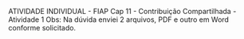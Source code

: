 ATIVIDADE INDIVIDUAL - FIAP 
Cap 11 - Contribuição Compartilhada - Atividade 1
Obs: Na dúvida enviei 2 arquivos, PDF e outro em Word conforme solicitado.